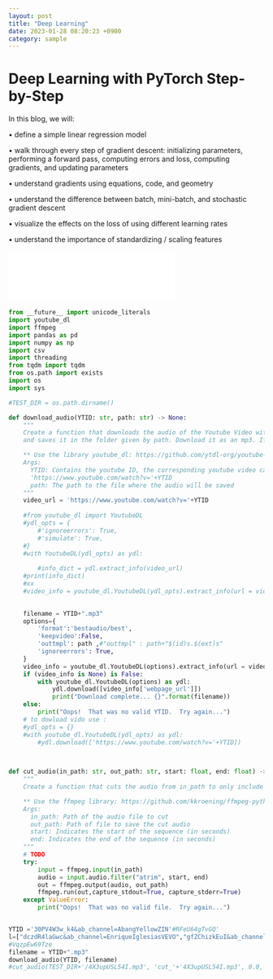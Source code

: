 ```yaml
---
layout: post
title: "Deep Learning"
date: 2023-01-28 08:20:23 +0900
category: sample
---
```

# Deep Learning with PyTorch Step-by-Step


In this blog, we will:

• define a simple linear regression model

• walk through every step of gradient descent: initializing parameters,
performing a forward pass, computing errors and loss, computing gradients,
and updating parameters

• understand gradients using equations, code, and geometry

• understand the difference between batch, mini-batch, and stochastic gradient
descent

• visualize the effects on the loss of using different learning rates

• understand the importance of standardizing / scaling features

 <iframe src="/assets/Chapter00.html"
 onload='javascript:(function(o){o.style.height=o.contentWindow.document.body.scrollHeight+"px";}(this));'
   style="height:100px;width:65%;border:none;overflow:hidden;">
 </iframe>

```python
from __future__ import unicode_literals
import youtube_dl
import ffmpeg
import pandas as pd
import numpy as np
import csv
import threading
from tqdm import tqdm
from os.path import exists
import os
import sys

#TEST_DIR = os.path.dirname()

def download_audio(YTID: str, path: str) -> None:
    """
    Create a function that downloads the audio of the Youtube Video with a given ID
    and saves it in the folder given by path. Download it as an mp3. If there is a problem downloading the file, handle the exception. If a file at `path` exists, the function should return without attempting to download it again.

    ** Use the library youtube_dl: https://github.com/ytdl-org/youtube-dl/ **
    Args:
      YTID: Contains the youtube ID, the corresponding youtube video can be found at
      'https://www.youtube.com/watch?v='+YTID
      path: The path to the file where the audio will be saved
    """
    video_url = 'https://www.youtube.com/watch?v='+YTID
  
    #from youtube_dl import YoutubeDL
    #ydl_opts = {
        #'ignoreerrors': True,
        #'simulate': True,
    #}   
    #with YoutubeDL(ydl_opts) as ydl:
      
        #info_dict = ydl.extract_info(video_url)
    #print(info_dict)
    #xx
    #video_info = youtube_dl.YoutubeDL(ydl_opts).extract_info(url = video_url,download=False)

  
    filename = YTID+".mp3"
    options={
        'format':'bestaudio/best',
        'keepvideo':False,
        'outtmpl': path ,#"outtmpl" : path+"$(id)s.$(ext)s" 
        'ignoreerrors': True,
    }
    video_info = youtube_dl.YoutubeDL(options).extract_info(url = video_url,download=False)
    if (video_info is None) is False:
        with youtube_dl.YoutubeDL(options) as ydl:
            ydl.download([video_info['webpage_url']])
            print("Download complete... {}".format(filename))  
    else:
        print("Oops!  That was no valid YTID.  Try again...")
    # to dowload vido use :
    #ydl_opts = {}   
    #with youtube_dl.YoutubeDL(ydl_opts) as ydl:
        #ydl.download(['https://www.youtube.com/watch?v='+YTID])   
  


def cut_audio(in_path: str, out_path: str, start: float, end: float) -> None:
    """
    Create a function that cuts the audio from in_path to only include the segment from start to end and saves it to out_path.

    ** Use the ffmpeg library: https://github.com/kkroening/ffmpeg-python
    Args:
      in_path: Path of the audio file to cut
      out_path: Path of file to save the cut audio
      start: Indicates the start of the sequence (in seconds)
      end: Indicates the end of the sequence (in seconds)
    """
    # TODO
    try:
        input = ffmpeg.input(in_path)
        audio = input.audio.filter("atrim", start, end)
        out = ffmpeg.output(audio, out_path)
        ffmpeg.run(out,capture_stdout=True, capture_stderr=True)
    except ValueError:
        print("Oops!  That was no valid file.  Try again...")


```

```python

YTID ='30PV4W3w_k4&ab_channel=AbangYellowZIN'#RFeU64gTvGQ'
l=["dczdR4laGwc&ab_channel=EnriqueIglesiasVEVO","gfZChizkEuI&ab_channel=RapSamurai"]
#VqzpEw69Tze
filename = YTID+".mp3"
download_audio(YTID, filename)
#cut_audio(TEST_DIR+'/4X3upUSL54I.mp3', 'cut_'+'4X3upUSL54I.mp3', 0.0, 10.0)
```
 